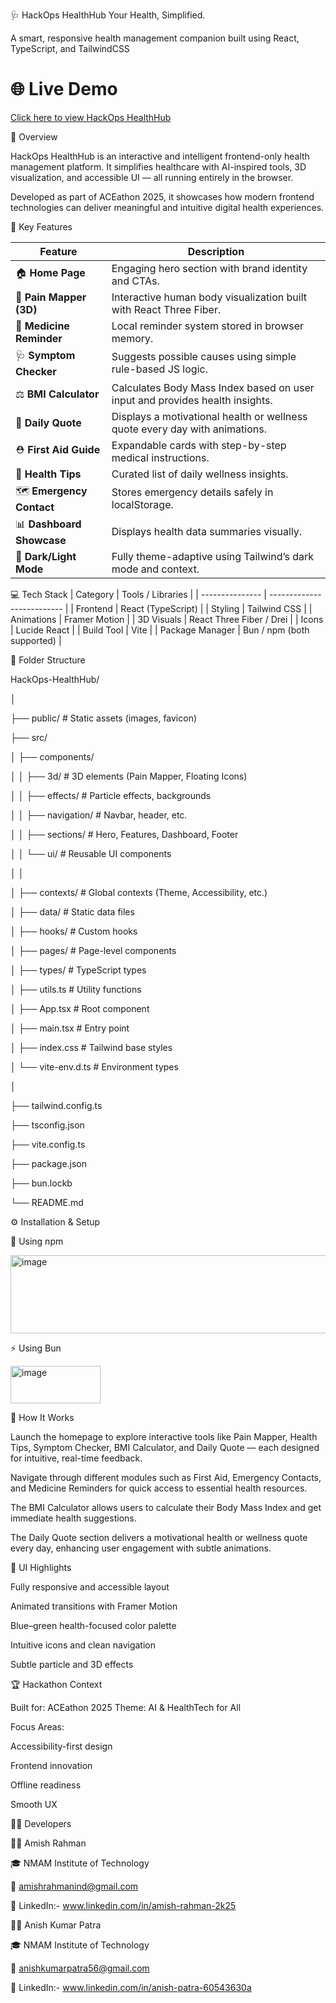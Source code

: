🩺 HackOps HealthHub
Your Health, Simplified.

A smart, responsive health management companion built using React, TypeScript, and TailwindCSS

# 🌐 Live Demo
[Click here to view HackOps HealthHub](https://hackopshealthhub.vercel.app/)


🚀 Overview

HackOps HealthHub is an interactive and intelligent frontend-only health management platform.
It simplifies healthcare with AI-inspired tools, 3D visualization, and accessible UI — all running entirely in the browser.

Developed as part of ACEathon 2025, it showcases how modern frontend technologies can deliver meaningful and intuitive digital health experiences.

🧩 Key Features

| Feature                              | Description                                                           |
| ------------------------------------ | --------------------------------------------------------------------- |
| 🏠 **Home Page**                     | Engaging hero section with brand identity and CTAs.                   |
| 🩻 **Pain Mapper (3D)**              | Interactive human body visualization built with React Three Fiber.    |
| 💊 **Medicine Reminder**             | Local reminder system stored in browser memory.                       |
| 🩺 **Symptom Checker**               | Suggests possible causes using simple rule-based JS logic.            |
| ⚖️ **BMI Calculator**                    |Calculates Body Mass Index based on user input and provides health insights.|
| 💬 **Daily Quote**                        |Displays a motivational health or wellness quote every day with animations.|
| ⛑️ **First Aid Guide**               | Expandable cards with step-by-step medical instructions.              |
| 🧠 **Health Tips**                   | Curated list of daily wellness insights.                              |
| 🗺️ **Emergency Contact**             | Stores emergency details safely in localStorage.                      |
| 📊 **Dashboard Showcase**            | Displays health data summaries visually.                              |
| 🌙 **Dark/Light Mode**               | Fully theme-adaptive using Tailwind’s dark mode and context.          |

💻 Tech Stack
| Category        | Tools / Libraries          |
| --------------- | -------------------------- |
| Frontend        | React (TypeScript)         |
| Styling         | Tailwind CSS               |
| Animations      | Framer Motion              |
| 3D Visuals      | React Three Fiber / Drei   |
| Icons           | Lucide React               |
| Build Tool      | Vite                       |
| Package Manager | Bun / npm (both supported) |

🧱 Folder Structure

HackOps-HealthHub/

│

├── public/                  # Static assets (images, favicon)

├── src/

│   ├── components/

│   │   ├── 3d/              # 3D elements (Pain Mapper, Floating Icons)

│   │   ├── effects/         # Particle effects, backgrounds

│   │   ├── navigation/      # Navbar, header, etc.

│   │   ├── sections/        # Hero, Features, Dashboard, Footer

│   │   └── ui/              # Reusable UI components

│   │

│   ├── contexts/            # Global contexts (Theme, Accessibility, etc.)

│   ├── data/                # Static data files

│   ├── hooks/               # Custom hooks

│   ├── pages/               # Page-level components

│   ├── types/               # TypeScript types

│   ├── utils.ts             # Utility functions

│   ├── App.tsx              # Root component

│   ├── main.tsx             # Entry point

│   ├── index.css            # Tailwind base styles

│   └── vite-env.d.ts        # Environment types

│

├── tailwind.config.ts

├── tsconfig.json

├── vite.config.ts

├── package.json

├── bun.lockb

└── README.md



⚙️ Installation & Setup

🧩 Using npm

<img width="544" height="125" alt="image" src="https://github.com/user-attachments/assets/2621c256-b6cb-4d2c-ad93-aaea66a44d6d" />


⚡ Using Bun

<img width="144" height="60" alt="image" src="https://github.com/user-attachments/assets/2fdc7fc1-c995-4595-92ee-27afafe56a46" />

🧠 How It Works

Launch the homepage to explore interactive tools like Pain Mapper, Health Tips, Symptom Checker, BMI Calculator, and Daily Quote — each designed for intuitive, real-time feedback.

Navigate through different modules such as First Aid, Emergency Contacts, and Medicine Reminders for quick access to essential health resources.

The BMI Calculator allows users to calculate their Body Mass Index and get immediate health suggestions.

The Daily Quote section delivers a motivational health or wellness quote every day, enhancing user engagement with subtle animations.


🎨 UI Highlights

Fully responsive and accessible layout

Animated transitions with Framer Motion

Blue–green health-focused color palette

Intuitive icons and clean navigation

Subtle particle and 3D effects

🏆 Hackathon Context

Built for: ACEathon 2025
Theme: AI & HealthTech for All

Focus Areas:

Accessibility-first design

Frontend innovation

Offline readiness

Smooth UX

👨‍💻 Developers

🧑‍💻 Amish Rahman

🎓 NMAM Institute of Technology

📧 amishrahmanind@gmail.com

💼 LinkedIn:- www.linkedin.com/in/amish-rahman-2k25

🧑‍💻 Anish Kumar Patra

🎓 NMAM Institute of Technology

📧 anishkumarpatra56@gmail.com

💼 LinkedIn:- www.linkedin.com/in/anish-patra-60543630a


